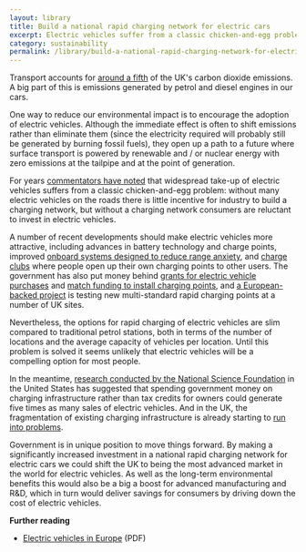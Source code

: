 ```yaml
---
layout: library
title: Build a national rapid charging network for electric cars
excerpt: Electric vehicles suffer from a classic chicken-and-egg problem. Putting the infrastructure in place now will set us up for a zero-carbon future.
category: sustainability
permalink: /library/build-a-national-rapid-charging-network-for-electric-cars/
---
```


Transport accounts for [around a fifth](https://www.gov.uk/government/statistics/final-uk-emissions-estimates) of the UK's carbon dioxide emissions. A big part of this is emissions generated by petrol and diesel engines in our cars.

One way to reduce our environmental impact is to encourage the adoption of electric vehicles. Although the immediate effect is often to shift emissions rather than eliminate them (since the electricity required will probably still be generated by burning fossil fuels), they open up a path to a future where surface transport is powered by renewable and / or nuclear energy with zero emissions at the tailpipe and at the point of generation.

For years [commentators have noted](http://www.theguardian.com/commentisfree/2013/feb/20/electric-cars-chicken-and-egg-issue) that widespread take-up of electric vehicles suffers from a classic chicken-and-egg problem: without many electric vehicles on the roads there is little incentive for industry to build a charging network, but without a charging network consumers are reluctant to invest in electric vehicles.

A number of recent developments should make electric vehicles more attractive, including advances in battery technology and charge points, improved [onboard systems designed to reduce range anxiety](http://www.teslamotors.com/blog/model-s-has-you-covered), and [charge clubs](http://chargeyourcar.org.uk/) where people open up their own charging points to other users. The government has also put money behind [grants for electric vehicle purchases](https://www.gov.uk/plug-in-car-van-grants/overview) and [match funding to install charging points](https://www.gov.uk/government/publications/plugged-in-places), and [a European-backed project](http://rapidchargenetwork.com/about.php) is testing new multi-standard rapid charging points at a number of UK sites.

Nevertheless, the options for rapid charging of electric vehicles are slim compared to traditional petrol stations, both in terms of the number of locations and the average capacity of vehicles per location. Until this problem is solved it seems unlikely that electric vehicles will be a compelling option for most people.

In the meantime, [research conducted by the National Science Foundation](http://www.nsf.gov/discoveries/disc_summ.jsp?cntn_id=133947) in the United States has suggested that spending government money on charging infrastructure rather than tax credits for owners could generate five times as many sales of electric vehicles. And in the UK, the fragmentation of existing charging infrastructure is already starting to [run into problems](http://www.telegraph.co.uk/motoring/green-motoring/11184799/Londons-electric-car-infrastructure-falling-into-ruin.html).

Government is in unique position to move things forward. By making a significantly increased investment in a national rapid charging network for electric cars we could shift the UK to being the most advanced market in the world for electric vehicles. As well as the long-term environmental benefits this would also be a big a boost for advanced manufacturing and R&D, which in turn would deliver savings for consumers by driving down the cost of electric vehicles.

**Further reading**

* [Electric vehicles in Europe](http://www.mckinsey.com/~/media/McKinsey%20Offices/Netherlands/Latest%20thinking/PDFs/Electric-Vehicle-Report-EN_AS%20FINAL.ashx) (PDF)